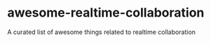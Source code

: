 # awesome-realtime-collaboration
A curated list of awesome things related to realtime collaboration
